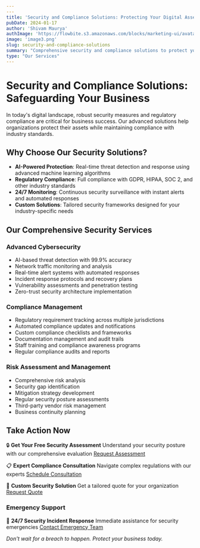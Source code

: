 ```yaml
---
---
title: 'Security and Compliance Solutions: Protecting Your Digital Assets'
pubDate: 2024-01-17
author: 'Shivam Maurya'
authImage: 'https://flowbite.s3.amazonaws.com/blocks/marketing-ui/avatars/bonnie-green.png'
image: 'image3.png'
slug: security-and-compliance-solutions
summary: "Comprehensive security and compliance solutions to protect your business from digital threats while ensuring regulatory compliance."
type: "Our Services"
---
```


# Security and Compliance Solutions: Safeguarding Your Business

In today's digital landscape, robust security measures and regulatory compliance are critical for business success. Our advanced solutions help organizations protect their assets while maintaining compliance with industry standards.

## Why Choose Our Security Solutions?

- **AI-Powered Protection**: Real-time threat detection and response using advanced machine learning algorithms
- **Regulatory Compliance**: Full compliance with GDPR, HIPAA, SOC 2, and other industry standards
- **24/7 Monitoring**: Continuous security surveillance with instant alerts and automated responses
- **Custom Solutions**: Tailored security frameworks designed for your industry-specific needs

## Our Comprehensive Security Services

### Advanced Cybersecurity
- AI-based threat detection with 99.9% accuracy
- Network traffic monitoring and analysis
- Real-time alert systems with automated responses
- Incident response protocols and recovery plans
- Vulnerability assessments and penetration testing
- Zero-trust security architecture implementation

### Compliance Management
- Regulatory requirement tracking across multiple jurisdictions
- Automated compliance updates and notifications
- Custom compliance checklists and frameworks
- Documentation management and audit trails
- Staff training and compliance awareness programs
- Regular compliance audits and reports

### Risk Assessment and Management
- Comprehensive risk analysis
- Security gap identification
- Mitigation strategy development
- Regular security posture assessments
- Third-party vendor risk management
- Business continuity planning

## Take Action Now

🔒 **Get Your Free Security Assessment**
Understand your security posture with our comprehensive evaluation
[Request Assessment](#) 

📋 **Expert Compliance Consultation**
Navigate complex regulations with our experts
[Schedule Consultation](#)

💼 **Custom Security Solution**
Get a tailored quote for your organization
[Request Quote](#)

### Emergency Support
🚨 **24/7 Security Incident Response**
Immediate assistance for security emergencies
[Contact Emergency Team](#)

*Don't wait for a breach to happen. Protect your business today.*